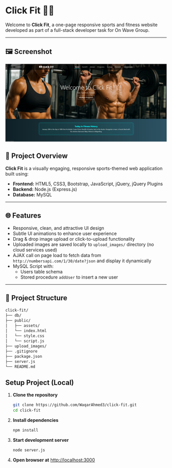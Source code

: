 # Click Fit 🏋️‍♂️

Welcome to **Click Fit**, a one-page responsive sports and fitness website developed as part of a full-stack developer task for On Wave Group.

---

## 🖼️ Screenshot

![Click Fit Screenshot](public/assets/screenshot.jpg)

## 🚀 Project Overview

**Click Fit** is a visually engaging, responsive sports-themed web application built using:

- **Frontend:** HTML5, CSS3, Bootstrap, JavaScript, jQuery, jQuery Plugins
- **Backend:** Node.js (Express.js)
- **Database:** MySQL

---

## 🌐 Features

- Responsive, clean, and attractive UI design
- Subtle UI animations to enhance user experience
- Drag & drop image upload or click-to-upload functionality
- Uploaded images are saved locally to `upload_images/` directory (no cloud services used)
- AJAX call on page load to fetch data from `http://numbersapi.com/1/30/date?json` and display it dynamically
- MySQL Script with:
  - Users table schema
  - Stored procedure `addUser` to insert a new user

---

## 📁 Project Structure

```
click-fit/
├── db/
├── public/
│   ├── assets/
│   └── index.html
│   └── style.css
│   └── script.js
├── upload_images/
├── .gitignore
├── package.json
├── server.js
└── README.md
```

## Setup Project (Local)

1. **Clone the repository**

   ```bash
   git clone https://github.com/WaqarAhmed3/click-fit.git
   cd click-fit
   ```

2. **Install dependencies**

   ```bash
   npm install
   ```

3. **Start development server**

   ```bash
   node server.js
   ```

4. **Open browser at** [http://localhost:3000](http://localhost:3000)
